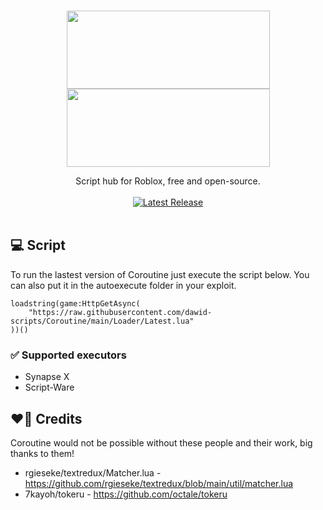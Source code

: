 <br>
<p align="center">
    <img width="325" height="125" src="https://user-images.githubusercontent.com/64892994/166151049-21f53a32-dfa5-47c0-8b20-85907100c430.png#gh-dark-mode-only"></img>
    <img width="325" height="125" src="https://user-images.githubusercontent.com/64892994/166151033-cdd72e12-832d-4ddc-9a3e-3bda3375a358.png#gh-light-mode-only"></img>
</p>
<div align="center">Script hub for Roblox, free and open-source.</div>
<br>
<div align="center">
	<a href="https://github.com/dawid-scripts/Coroutine/releases/latest"><img src="https://img.shields.io/github/v/release/dawid-scripts/Coroutine?include_prereleases" alt="Latest Release"/></a>
</div>
<br>

## 💻 Script
To run the lastest version of Coroutine just execute the script below. You can also put it in the autoexecute folder in your exploit.
```
loadstring(game:HttpGetAsync(
    "https://raw.githubusercontent.com/dawid-scripts/Coroutine/main/Loader/Latest.lua"
))()
```

### ✅ Supported executors
- Synapse X
- Script-Ware


## ❤️‍🔥 Credits
Coroutine would not be possible without these people and their work, big thanks to them!
- rgieseke/textredux/Matcher.lua - https://github.com/rgieseke/textredux/blob/main/util/matcher.lua
- 7kayoh/tokeru - https://github.com/octale/tokeru

